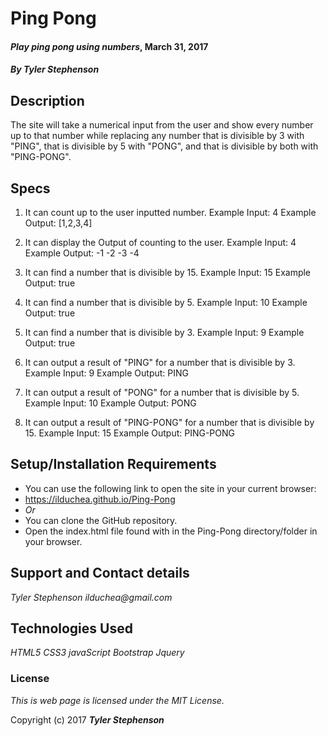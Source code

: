 # Ping Pong

#### _**Play ping pong using numbers**_, March 31, 2017

#### _**By Tyler Stephenson**_

## Description
  The site will take a numerical input from the user and show every number up to that number while replacing any number that is divisible by 3 with "PING", that is divisible by 5 with "PONG", and that is divisible by both with "PING-PONG".

## Specs
1. It can count up to the user inputted number.
  Example Input: 4
  Example Output: [1,2,3,4]

2. It can display the Output of counting to the user.
  Example Input: 4
  Example Output:
    -1
    -2
    -3
    -4

3. It can find a number that is divisible by 15.
  Example Input: 15
  Example Output: true

4. It can find a number that is divisible by 5.
  Example Input: 10
  Example Output: true

5. It can find a number that is divisible by 3.
  Example Input: 9
  Example Output: true

6. It can output a result of "PING" for a number that is divisible by 3.
  Example Input: 9
  Example Output: PING

7. It can output a result of "PONG" for a number that is divisible by 5.
  Example Input: 10
  Example Output: PONG

8. It can output a result of "PING-PONG" for a number that is divisible by 15.
  Example Input: 15
  Example Output: PING-PONG

## Setup/Installation Requirements

* You can use the following link to open the site in your current browser:
* https://ilduchea.github.io/Ping-Pong
* _Or_
* You can clone the GitHub repository.
* Open the index.html file found with in the Ping-Pong directory/folder in your browser.

## Support and Contact details

_Tyler Stephenson_
_ilduchea@gmail.com_

## Technologies Used

_HTML5_
_CSS3_
_javaScript_
_Bootstrap_
_Jquery_

### License

*This is web page is licensed under the MIT License.*

Copyright (c) 2017 **_Tyler Stephenson_**
